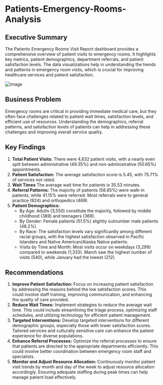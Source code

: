 # Patients-Emergency-Rooms-Analysis
## __Executive Summary__
The Patients Emergency Rooms Visit Report dashboard provides a comprehensive overview of patient visits to emergency rooms. It highlights key metrics, patient demographics, department referrals, and patient satisfaction levels. The data visualizations help in understanding the trends and patterns in emergency room visits, which is crucial for improving healthcare services and patient satisfaction.

![image](https://github.com/Gabu6872/Patients-Emergency-Rooms-Analysis/assets/98529437/80d33830-fdb4-43c5-b284-b7791aae2d7d)

## __Business Problem__
Emergency rooms are critical in providing immediate medical care, but they often face challenges related to patient wait times, satisfaction levels, and efficient use of resources. Understanding the demographics, referral patterns, and satisfaction levels of patients can help in addressing these challenges and improving overall service quality.

## __Key Findings__
1. __Total Patient Visits:__ There were 4,632 patient visits, with a nearly even split between administrative (49.35%) and non-administrative (50.65%) appointments.
2. __Patient Satisfaction:__ The average satisfaction score is 5.45, with 75.71% of services not rated.
3. __Wait Times__ The average wait time for patients is 35.53 minutes.
4. __Referral Patterns:__ The majority of patients (58.85%) were walk-in patients, while 41.15% were referred. Most referrals were to general practice (924) and orthopedics (469).
5. __Patient Demographics:__
	* By Age: Adults (3,550) constitute the majority, followed by middle childhood (389) and teenagers (369).
	* By Gender: Female patients (51.5%) slightly outnumber male patients (48.2%).
	* By Race: The satisfaction levels vary significantly among different racial groups, with the highest satisfaction observed in Pacific Islanders and Native American/Alaska Native patients.
	* Visits by Time and Month: Most visits occur on weekdays (3,299) compared to weekends (1,333). March saw the highest number of visits (540), while January had the lowest (212).

## __Recommendations__
1. __Improve Patient Satisfaction:__ Focus on increasing patient satisfaction by addressing the reasons behind the low satisfaction scores. This could involve staff training, improving communication, and enhancing the quality of care provided.
2. __Reduce Wait Times:__ Implement strategies to reduce the average wait time. This could include streamlining the triage process, optimizing staff schedules, and utilizing technology for efficient patient management.
3. __Targeted Interventions:__ Develop targeted interventions for different demographic groups, especially those with lower satisfaction scores. Tailored services and culturally sensitive care can enhance the patient experience for diverse populations.
4. __Enhance Referral Processes:__ Optimize the referral processes to ensure that patients are directed to the appropriate departments efficiently. This could involve better coordination between emergency room staff and specialists.
5. __Monitor and Adjust Resource Allocation:__ Continuously monitor patient visit trends by month and day of the week to adjust resource allocation accordingly. Ensuring adequate staffing during peak times can help manage patient load effectively.
